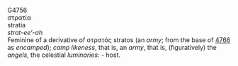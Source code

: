 <body>
  <p>G4756<br>  στρατία  <br> stratia  <br><i>strat-ee‘-ah </i><br>Feminine of a derivative of   στρατός    stratos   (an <i>army</i>; from the base of <a href="g4766.htm">4766</a>  as <i>encamped</i>); <i>camp</i> <i>likeness</i>, that is, an <i>army</i>, that is, (figuratively) the <i>angels</i>, the celestial <i>luminaries:</i> - host.<br></p>
 </body>